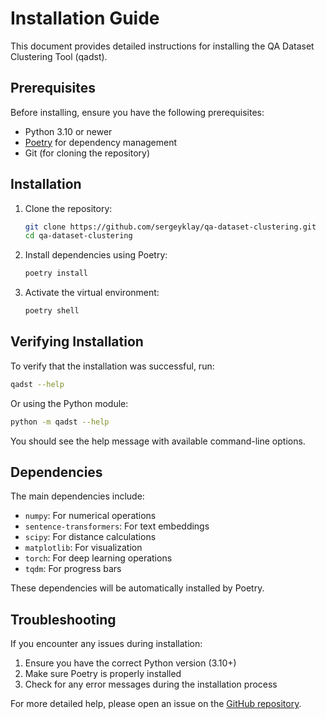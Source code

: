 # Installation Guide

This document provides detailed instructions for installing the QA Dataset Clustering Tool (qadst).

## Prerequisites

Before installing, ensure you have the following prerequisites:

- Python 3.10 or newer
- [Poetry](https://python-poetry.org/) for dependency management
- Git (for cloning the repository)

## Installation

1. Clone the repository:
   ```bash
   git clone https://github.com/sergeyklay/qa-dataset-clustering.git
   cd qa-dataset-clustering
   ```

2. Install dependencies using Poetry:
   ```bash
   poetry install
   ```

3. Activate the virtual environment:
   ```bash
   poetry shell
   ```

## Verifying Installation

To verify that the installation was successful, run:

```bash
qadst --help
```

Or using the Python module:

```bash
python -m qadst --help
```

You should see the help message with available command-line options.

## Dependencies

The main dependencies include:

- `numpy`: For numerical operations
- `sentence-transformers`: For text embeddings
- `scipy`: For distance calculations
- `matplotlib`: For visualization
- `torch`: For deep learning operations
- `tqdm`: For progress bars

These dependencies will be automatically installed by Poetry.

## Troubleshooting

If you encounter any issues during installation:

1. Ensure you have the correct Python version (3.10+)
2. Make sure Poetry is properly installed
3. Check for any error messages during the installation process

For more detailed help, please open an issue on the [GitHub repository](https://github.com/sergeyklay/qa-dataset-clustering/issues).
